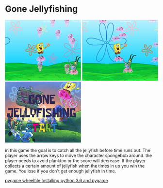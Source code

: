 <h1> Gone Jellyfishing </h1>
<img src="https://github.com/dsmith5737/gone-jellyfishing/blob/master/gameproject_thomas_wirta/capture%202.PNG" width = "250" height = "200">
<img src="https://github.com/dsmith5737/gone-jellyfishing/blob/master/gameproject_thomas_wirta/capture%203.PNG" width = "250" height ="200">
<img src="https://github.com/dsmith5737/gone-jellyfishing/blob/master/gameproject_thomas_wirta/SPLASH.png" width = "250" height ="200">
<p> in this game the goal is to catch all the jellyfish before time runs out. The player uses the arrow keys to move the character spongebob around. the player needs to avoid plankton or the score will decrease. If the player collects a certain amount of jellyfish when the times in up you win the game. You lose if you don't get enough jellyfish in time. </p> 
<a href="http://www.lfd.uci.edu/~gohlke/pythonlibs/#pygame"> pygame wheelfile </a>
<a href="https://youtu.be/_GikMdhAhv0"> Installing python 3.6 and pygame </a>
